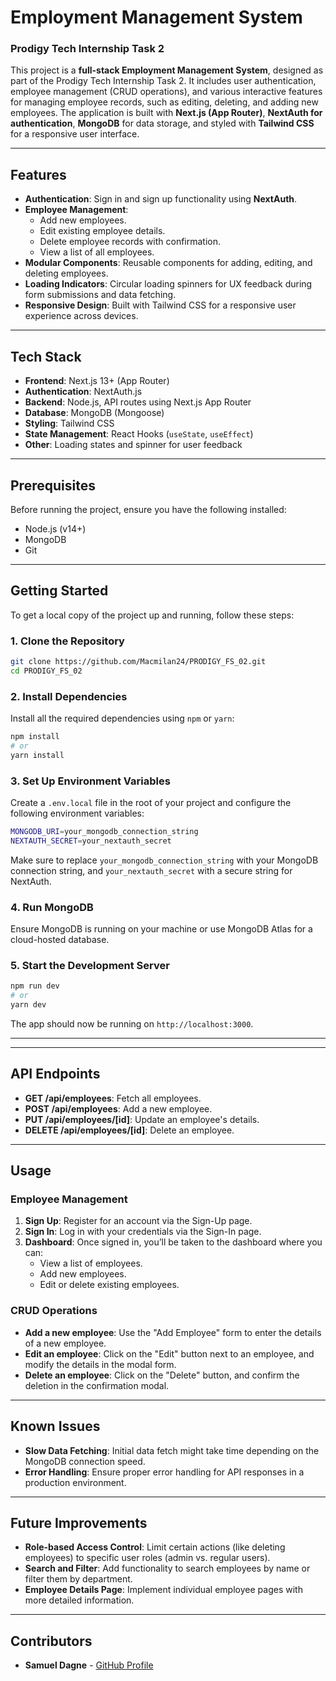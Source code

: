 # Employment Management System

### Prodigy Tech Internship Task 2

This project is a **full-stack Employment Management System**, designed as part of the Prodigy Tech Internship Task 2. It includes user authentication, employee management (CRUD operations), and various interactive features for managing employee records, such as editing, deleting, and adding new employees. The application is built with **Next.js (App Router)**, **NextAuth for authentication**, **MongoDB** for data storage, and styled with **Tailwind CSS** for a responsive user interface.

---

## Features

- **Authentication**: Sign in and sign up functionality using **NextAuth**.
- **Employee Management**:
  - Add new employees.
  - Edit existing employee details.
  - Delete employee records with confirmation.
  - View a list of all employees.
- **Modular Components**: Reusable components for adding, editing, and deleting employees.
- **Loading Indicators**: Circular loading spinners for UX feedback during form submissions and data fetching.
- **Responsive Design**: Built with Tailwind CSS for a responsive user experience across devices.

---

## Tech Stack

- **Frontend**: Next.js 13+ (App Router)
- **Authentication**: NextAuth.js
- **Backend**: Node.js, API routes using Next.js App Router
- **Database**: MongoDB (Mongoose)
- **Styling**: Tailwind CSS
- **State Management**: React Hooks (`useState`, `useEffect`)
- **Other**: Loading states and spinner for user feedback

---

## Prerequisites

Before running the project, ensure you have the following installed:

- Node.js (v14+)
- MongoDB
- Git

---

## Getting Started

To get a local copy of the project up and running, follow these steps:

### 1. Clone the Repository

```bash
git clone https://github.com/Macmilan24/PRODIGY_FS_02.git
cd PRODIGY_FS_02
```

### 2. Install Dependencies

Install all the required dependencies using `npm` or `yarn`:

```bash
npm install
# or
yarn install
```

### 3. Set Up Environment Variables

Create a `.env.local` file in the root of your project and configure the following environment variables:

```bash
MONGODB_URI=your_mongodb_connection_string
NEXTAUTH_SECRET=your_nextauth_secret
```

Make sure to replace `your_mongodb_connection_string` with your MongoDB connection string, and `your_nextauth_secret` with a secure string for NextAuth.

### 4. Run MongoDB

Ensure MongoDB is running on your machine or use MongoDB Atlas for a cloud-hosted database.

### 5. Start the Development Server

```bash
npm run dev
# or
yarn dev
```

The app should now be running on `http://localhost:3000`.

---

---

## API Endpoints

- **GET /api/employees**: Fetch all employees.
- **POST /api/employees**: Add a new employee.
- **PUT /api/employees/[id]**: Update an employee's details.
- **DELETE /api/employees/[id]**: Delete an employee.

---

## Usage

### Employee Management

1. **Sign Up**: Register for an account via the Sign-Up page.
2. **Sign In**: Log in with your credentials via the Sign-In page.
3. **Dashboard**: Once signed in, you’ll be taken to the dashboard where you can:
   - View a list of employees.
   - Add new employees.
   - Edit or delete existing employees.

### CRUD Operations

- **Add a new employee**: Use the "Add Employee" form to enter the details of a new employee.
- **Edit an employee**: Click on the "Edit" button next to an employee, and modify the details in the modal form.
- **Delete an employee**: Click on the "Delete" button, and confirm the deletion in the confirmation modal.

---

## Known Issues

- **Slow Data Fetching**: Initial data fetch might take time depending on the MongoDB connection speed.
- **Error Handling**: Ensure proper error handling for API responses in a production environment.

---

## Future Improvements

- **Role-based Access Control**: Limit certain actions (like deleting employees) to specific user roles (admin vs. regular users).
- **Search and Filter**: Add functionality to search employees by name or filter them by department.
- **Employee Details Page**: Implement individual employee pages with more detailed information.

---

## Contributors

- **Samuel Dagne** - [GitHub Profile](https://github.com/Macmilan24)
